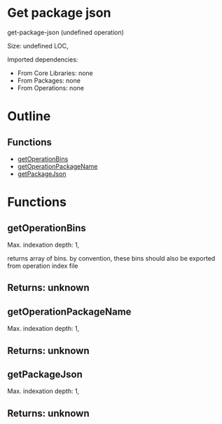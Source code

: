 # Get package json

get-package-json (undefined operation)

Size: undefined LOC, 
 
Imported dependencies:

- From Core Libraries: none
- From Packages: none
- From Operations: none

# Outline

## Functions

- [getOperationBins](#getOperationBins)
- [getOperationPackageName](#getOperationPackageName)
- [getPackageJson](#getPackageJson)



# Functions

## getOperationBins

Max. indexation depth: 1, 

returns array of bins. by convention, these bins should also be exported from operation index file

## Returns: unknown

## getOperationPackageName

Max. indexation depth: 1, 



## Returns: unknown

## getPackageJson

Max. indexation depth: 1, 



## Returns: unknown

